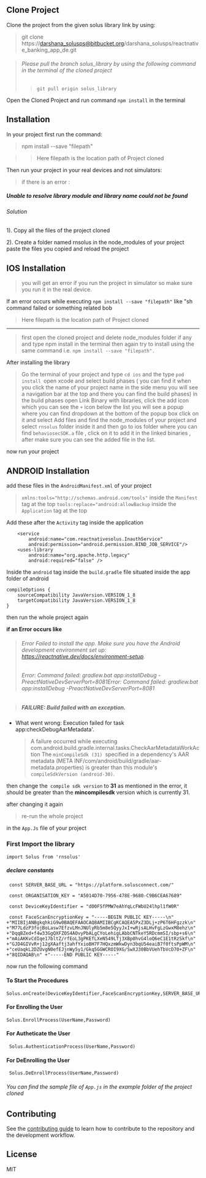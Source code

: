 ## Clone Project

Clone the project from the given solus library link by using:

> git clone https://darshana_solusps@bitbucket.org/darshana_solusps/reactnative_banking_app_de.git

>###### Please pull the branch solus_library by using the following command in the terminal of the cloned project
>>`git pull origin solus_library`

Open the Cloned Project and run command `npm install` in the terminal

## Installation

In your project first run the command:

> npm install --save "filepath"

> > Here filepath is the location path of Project cloned

Then run your project in your real devices and not simulators:

> if there is an error :

##### Unable to resolve library module and library name could not be found

###### Solution

1). Copy all the files of the project cloned

2). Create a folder named rnsolus in the node_modules of your project paste the files you copied and reload the project

## IOS Installation

> you will get an error if you run the project in simulator so make sure you run it in the real device.

If an error occurs while executing `npm install --save "filepath"` like "sh command failed or something related bob

> Here filepath is the location path of Project cloned

---

> first open the cloned project and delete node_modules folder if any and type npm install in the terminal then again try to install using the same command i.e. `npm install --save "filepath".`

After installing the library

> Go the terminal of your project and type `cd ios` and the type `pod install `open xcode and select build phases ( you can find it when you click the name of your project name in the side menu you will see a navigation bar at the top and there you can find the build phases) in the build phases open Link Binary with libraries,
> click the add icon which you can see the `+` icon below the list you will see a popup where you can find dropdown at the bottom of the popup box click on it and select Add files and find the node_modules of your project and select `rnsolus` folder inside it and then go to ios folder where you can find `behaviosecSDK.a` file ,
> click on it to add it in the linked binaries , after make sure you can see the added file in the list.

now run your project

## ANDROID Installation

add these files in the `AndroidManifest.xml` of your project

> `xmlns:tools="http://schemas.android.com/tools"` inside the `Manifest` tag at the top
> `tools:replace="android:allowBackup` inside the `Application` tag at the top

Add these after the `Activity` tag inside the application

    	<service
            android:name="com.reactnativesolus.InauthService"
            android:permission="android.permission.BIND_JOB_SERVICE"/>
        <uses-library
            android:name="org.apache.http.legacy"
            android:required="false" />

Inside the `android` tag inside the `build.gradle` file situated inside the app folder of android

    compileOptions {
        sourceCompatibility JavaVersion.VERSION_1_8
        targetCompatibility JavaVersion.VERSION_1_8
    }

then run the whole project again

**if an Error occurs like**

> ###### Error Failed to install the app. Make sure you have the Android development environment set up: https://reactnative.dev/docs/environment-setup.
>
> ###### Error: Command failed: gradlew.bat app:installDebug -PreactNativeDevServerPort=8081Error: Command failed: gradlew.bat app:installDebug -PreactNativeDevServerPort=8081

> ##### FAILURE: Build failed with an exception.

- What went wrong:
  Execution failed for task app:checkDebugAarMetadata'.
  > A failure occurred while executing com.android.build.gradle.internal.tasks.CheckAarMetadataWorkAction
  > The `minCompileSdk (31) `specified in a dependency's AAR metadata (META INF/com/android/build/gradle/aar-metadata.properties) is greater than this module's `compileSdkVersion (android-30)`.

then change the` compile sdk version` to **31** as mentioned in the error, it should be greater than the **mincompilesdk** version which is currently 31.

after changing it again

> re-run the whole project

in the `App.Js` file of your project

### First Import the library

    import Solus from 'rnsolus'

##### declare constants

     const SERVER_BASE_URL = "https://platform.solusconnect.com/"

     const ORGANISATION_KEY = "A5014D70-7956-478E-9680-C9B6CEA67689"

     const DeviceKeyIdentifier = "dO0FSfPMW7eAhYqLcFWbU24lhpl1fW0R"

     const FaceScanEncryptionKey = "-----BEGIN PUBLIC KEY-----\n" +"MIIBIjANBgkqhkiG9w0BAQEFAAOCAQ8AMIIBCgKCAQEA5PxZ3DLj+zP6T6HFgzzk\n" +"M77LdzP3fojBoLasw7EfzvLMnJNUlyRb5m8e5QyyJxI+wRjsALHvFgLzGwxM8ehz\n" +"DqqBZed+f4w33GgQXFZOS4AOvyPbALgCYoLehigLAbbCNTkeY5RDcmmSI/sbp+s6\n" +"mAiAKKvCdIqe17bltZ/rfEoL3gPKEfLXeN549LTj3XBp0hvG4loQ6eC1E1tRzSkf\n" +"GJD4GIVvR+j12gXAaftj3ahfYxioBH7F7HQxzmWkwDyn3bqU54eaiB7f0ftsPpWM\n" +"ceUaqkL2DZUvgN0efEJjnWy5y1/Gkq5GGWCROI9XG/SwXJ30BbVUehTbVcD70+ZF\n" +"8QIDAQAB\n" +"-----END PUBLIC KEY-----"

now run the following command

#### To Start the Procedures

    Solus.onCreate(DeviceKeyIdentifier,FaceScanEncryptionKey,SERVER_BASE_URL,ORGANISATION_KEY)

#### For Enrolling the User

    Solus.EnrollProcess(UserName,Password)

#### For Autheticate the User

     Solus.AuthenticationProcess(UserName,Password)

#### For DeEnrolling the User

     Solus.DeEnrollProcess(UserName,Password)

###### You can find the sample file of `App.js` in the example folder of the project cloned

## Contributing

See the [contributing guide](CONTRIBUTING.md) to learn how to contribute to the repository and the development workflow.

## License

MIT
